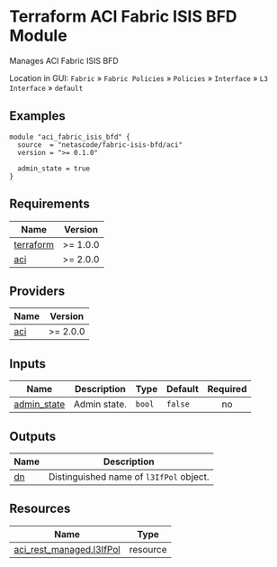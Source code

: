 <!-- BEGIN_TF_DOCS -->
# Terraform ACI Fabric ISIS BFD Module

Manages ACI Fabric ISIS BFD

Location in GUI:
`Fabric` » `Fabric Policies` » `Policies` » `Interface` » `L3 Interface` » `default`

## Examples

```hcl
module "aci_fabric_isis_bfd" {
  source  = "netascode/fabric-isis-bfd/aci"
  version = ">= 0.1.0"

  admin_state = true
}
```

## Requirements

| Name | Version |
|------|---------|
| <a name="requirement_terraform"></a> [terraform](#requirement\_terraform) | >= 1.0.0 |
| <a name="requirement_aci"></a> [aci](#requirement\_aci) | >= 2.0.0 |

## Providers

| Name | Version |
|------|---------|
| <a name="provider_aci"></a> [aci](#provider\_aci) | >= 2.0.0 |

## Inputs

| Name | Description | Type | Default | Required |
|------|-------------|------|---------|:--------:|
| <a name="input_admin_state"></a> [admin\_state](#input\_admin\_state) | Admin state. | `bool` | `false` | no |

## Outputs

| Name | Description |
|------|-------------|
| <a name="output_dn"></a> [dn](#output\_dn) | Distinguished name of `l3IfPol` object. |

## Resources

| Name | Type |
|------|------|
| [aci_rest_managed.l3IfPol](https://registry.terraform.io/providers/CiscoDevNet/aci/latest/docs/resources/rest_managed) | resource |
<!-- END_TF_DOCS -->